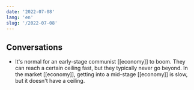 ```yaml
---
date: '2022-07-08'
lang: 'en'
slug: '/2022-07-08'
---
```


## Conversations

- It's normal for an early-stage communist [[economy]] to boom. They can reach a certain ceiling fast, but they typically never go beyond. In the market [[economy]], getting into a mid-stage [[economy]] is slow, but it doesn't have a ceiling.
